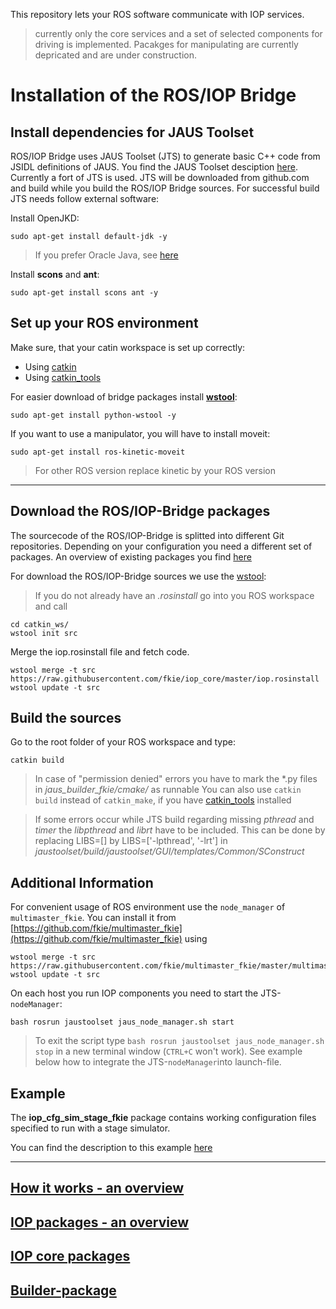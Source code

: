 
This repository lets your ROS software communicate with IOP services.

>currently only the core services and a set of selected components for driving is implemented. Pacakges for manipulating are currently depricated and are under construction.


# Installation of the ROS/IOP Bridge

## Install dependencies for JAUS Toolset
ROS/IOP Bridge uses JAUS Toolset (JTS) to generate basic C++ code from JSIDL definitions of JAUS. You find the JAUS Toolset desciption [here](http://jaustoolset.org/). Currently a fort of JTS is used.
JTS will be downloaded from github.com and build while you build the ROS/IOP Bridge sources. For successful build JTS needs follow external software:

Install OpenJKD:

    sudo apt-get install default-jdk -y

>If you prefer Oracle Java, see [here](doc/install_oracle_java.md)

Install  **scons** and **ant**:

    sudo apt-get install scons ant -y

## Set up your ROS environment

Make sure, that your catin workspace is set up correctly:

- Using [catkin](http://wiki.ros.org/catkin/Tutorials/create_a_workspace)
- Using [catkin_tools](https://catkin-tools.readthedocs.io/en/latest/quick_start.html#initializing-a-new-workspace)

For easier download of bridge packages install **[wstool](http://wiki.ros.org/wstool)**:

    sudo apt-get install python-wstool -y

If you want to use a manipulator, you will have to install moveit:

    sudo apt-get install ros-kinetic-moveit

>For other ROS version replace kinetic by your ROS version


----
## Download the ROS/IOP-Bridge packages

The sourcecode of the ROS/IOP-Bridge is splitted into different Git repositories. Depending on your configuration you need a different set of packages. An overview of existing packages you find [here](doc/other_packages.md)

For download the ROS/IOP-Bridge sources we use the [wstool](http://wiki.ros.org/wstool):
  > If you do not already have an *.rosinstall* go into you ROS workspace and call
```
cd catkin_ws/
wstool init src
```

Merge the iop.rosinstall file and fetch code.
```
wstool merge -t src https://raw.githubusercontent.com/fkie/iop_core/master/iop.rosinstall
wstool update -t src
```

## Build the sources

Go to the root folder of your ROS workspace and type:

    catkin build

>In case of "permission denied" errors you have to mark the \*.py files in *jaus\_builder\_fkie/cmake/* as runnable
>You can also use `catkin build` instead of `catkin_make`, if you have [catkin_tools](https://catkin-tools.readthedocs.io/en/latest/) installed

>If some errors occur while JTS build regarding missing *pthread* and *timer* the *libpthread* and *librt* have to be included. This can be done by replacing LIBS=[] by LIBS=['-lpthread', '-lrt'] in   *jaustoolset/build/jaustoolset/GUI/templates/Common/SConstruct*

## Additional Information

For convenient usage of ROS environment use the `node_manager` of `multimaster_fkie`. You can install it from  [https://github.com/fkie/multimaster_fkie](https://github.com/fkie/multimaster_fkie) using
```
wstool merge -t src https://raw.githubusercontent.com/fkie/multimaster_fkie/master/multimaser_fkie.rosinstall
wstool update -t src
```

On each host you run IOP components you need to start the JTS-`nodeManager`:

```bash rosrun jaustoolset jaus_node_manager.sh start ```

>To exit the script type `bash rosrun jaustoolset jaus_node_manager.sh stop` in a new terminal window (`CTRL+C` won't work).
>See example below how to integrate the JTS-`nodeManager`into launch-file.


## Example

The **iop_cfg_sim_stage_fkie** package contains working configuration files specified to run with a stage simulator.

You can find the description to this example [here](https://github.com/fkie/iop_cfg_sim_stage_fkie/blob/master/README.md)


----

## [How it works - an overview](doc/how_it_works.md)
## [IOP packages - an overview](doc/other_packages.md)
## [IOP core packages](doc/iop_core_packages.md)
## [Builder-package](doc/builder_package.md)
